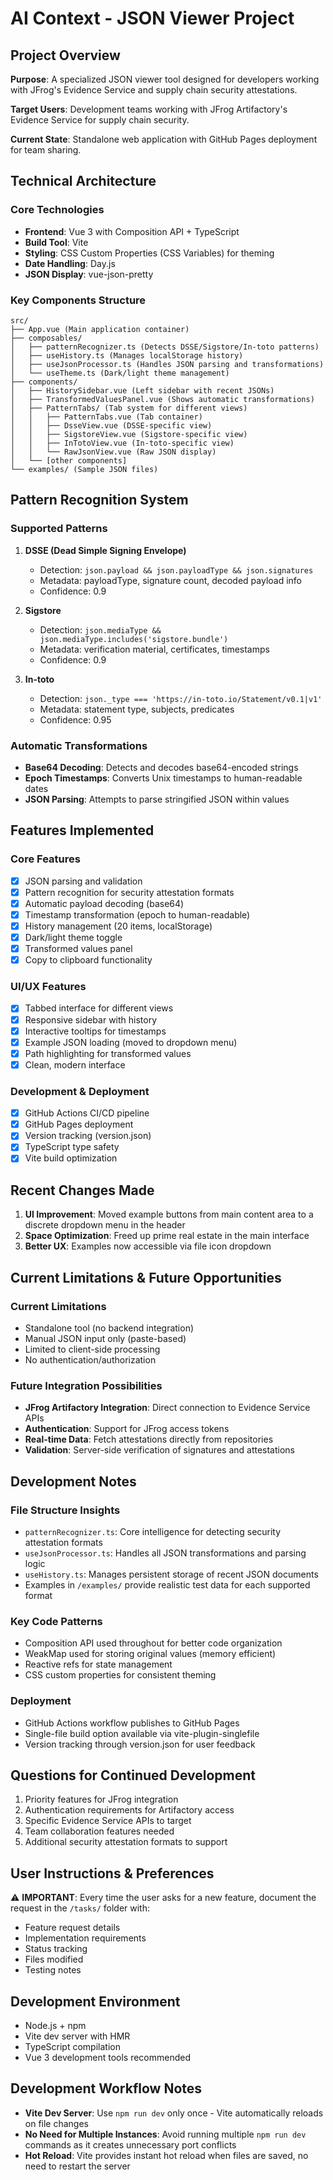 # AI Context - JSON Viewer Project

## Project Overview
**Purpose**: A specialized JSON viewer tool designed for developers working with JFrog's Evidence Service and supply chain security attestations.

**Target Users**: Development teams working with JFrog Artifactory's Evidence Service for supply chain security.

**Current State**: Standalone web application with GitHub Pages deployment for team sharing.

## Technical Architecture

### Core Technologies
- **Frontend**: Vue 3 with Composition API + TypeScript
- **Build Tool**: Vite
- **Styling**: CSS Custom Properties (CSS Variables) for theming
- **Date Handling**: Day.js
- **JSON Display**: vue-json-pretty

### Key Components Structure
```
src/
├── App.vue (Main application container)
├── composables/
│   ├── patternRecognizer.ts (Detects DSSE/Sigstore/In-toto patterns)
│   ├── useHistory.ts (Manages localStorage history)
│   ├── useJsonProcessor.ts (Handles JSON parsing and transformations)
│   └── useTheme.ts (Dark/light theme management)
├── components/
│   ├── HistorySidebar.vue (Left sidebar with recent JSONs)
│   ├── TransformedValuesPanel.vue (Shows automatic transformations)
│   ├── PatternTabs/ (Tab system for different views)
│   │   ├── PatternTabs.vue (Tab container)
│   │   ├── DsseView.vue (DSSE-specific view)
│   │   ├── SigstoreView.vue (Sigstore-specific view)
│   │   ├── InTotoView.vue (In-toto-specific view)
│   │   └── RawJsonView.vue (Raw JSON display)
│   └── [other components]
└── examples/ (Sample JSON files)
```

## Pattern Recognition System

### Supported Patterns
1. **DSSE (Dead Simple Signing Envelope)**
   - Detection: `json.payload && json.payloadType && json.signatures`
   - Metadata: payloadType, signature count, decoded payload info
   - Confidence: 0.9

2. **Sigstore**
   - Detection: `json.mediaType && json.mediaType.includes('sigstore.bundle')`
   - Metadata: verification material, certificates, timestamps
   - Confidence: 0.9

3. **In-toto**
   - Detection: `json._type === 'https://in-toto.io/Statement/v0.1|v1'`
   - Metadata: statement type, subjects, predicates
   - Confidence: 0.95

### Automatic Transformations
- **Base64 Decoding**: Detects and decodes base64-encoded strings
- **Epoch Timestamps**: Converts Unix timestamps to human-readable dates
- **JSON Parsing**: Attempts to parse stringified JSON within values

## Features Implemented

### Core Features
- [x] JSON parsing and validation
- [x] Pattern recognition for security attestation formats
- [x] Automatic payload decoding (base64)
- [x] Timestamp transformation (epoch to human-readable)
- [x] History management (20 items, localStorage)
- [x] Dark/light theme toggle
- [x] Transformed values panel
- [x] Copy to clipboard functionality

### UI/UX Features
- [x] Tabbed interface for different views
- [x] Responsive sidebar with history
- [x] Interactive tooltips for timestamps
- [x] Example JSON loading (moved to dropdown menu)
- [x] Path highlighting for transformed values
- [x] Clean, modern interface

### Development & Deployment
- [x] GitHub Actions CI/CD pipeline
- [x] GitHub Pages deployment
- [x] Version tracking (version.json)
- [x] TypeScript type safety
- [x] Vite build optimization

## Recent Changes Made
1. **UI Improvement**: Moved example buttons from main content area to a discrete dropdown menu in the header
2. **Space Optimization**: Freed up prime real estate in the main interface
3. **Better UX**: Examples now accessible via file icon dropdown

## Current Limitations & Future Opportunities

### Current Limitations
- Standalone tool (no backend integration)
- Manual JSON input only (paste-based)
- Limited to client-side processing
- No authentication/authorization

### Future Integration Possibilities
- **JFrog Artifactory Integration**: Direct connection to Evidence Service APIs
- **Authentication**: Support for JFrog access tokens
- **Real-time Data**: Fetch attestations directly from repositories
- **Validation**: Server-side verification of signatures and attestations

## Development Notes

### File Structure Insights
- `patternRecognizer.ts`: Core intelligence for detecting security attestation formats
- `useJsonProcessor.ts`: Handles all JSON transformations and parsing logic
- `useHistory.ts`: Manages persistent storage of recent JSON documents
- Examples in `/examples/` provide realistic test data for each supported format

### Key Code Patterns
- Composition API used throughout for better code organization
- WeakMap used for storing original values (memory efficient)
- Reactive refs for state management
- CSS custom properties for consistent theming

### Deployment
- GitHub Actions workflow publishes to GitHub Pages
- Single-file build option available via vite-plugin-singlefile
- Version tracking through version.json for user feedback

## Questions for Continued Development
1. Priority features for JFrog integration
2. Authentication requirements for Artifactory access
3. Specific Evidence Service APIs to target
4. Team collaboration features needed
5. Additional security attestation formats to support

## User Instructions & Preferences
⚠️ **IMPORTANT**: Every time the user asks for a new feature, document the request in the `/tasks/` folder with:
- Feature request details
- Implementation requirements
- Status tracking
- Files modified
- Testing notes

## Development Environment
- Node.js + npm
- Vite dev server with HMR
- TypeScript compilation
- Vue 3 development tools recommended

## Development Workflow Notes
- **Vite Dev Server**: Use `npm run dev` only once - Vite automatically reloads on file changes
- **No Need for Multiple Instances**: Avoid running multiple `npm run dev` commands as it creates unnecessary port conflicts
- **Hot Reload**: Vite provides instant hot reload when files are saved, no need to restart the server
